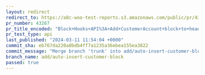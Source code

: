 ```yaml
---
layout: redirect
redirect_to: https://a8c-woo-test-reports.s3.amazonaws.com/public/pr/43267/api/index.html
pr_number: 43267
pr_title_encoded: "Block+Hooks+API%3A+Add+CustomerAccount+block+to+header"
pr_test_type: api
last_published: "2024-03-11 11:54:04 +0000"
commit_sha: eb767da220a8bdb4ff7a1235a36ebea155ea3822
commit_message: "Merge branch 'trunk' into add/auto-insert-customer-block"
branch_name: add/auto-insert-customer-block
passed: true
---
```

